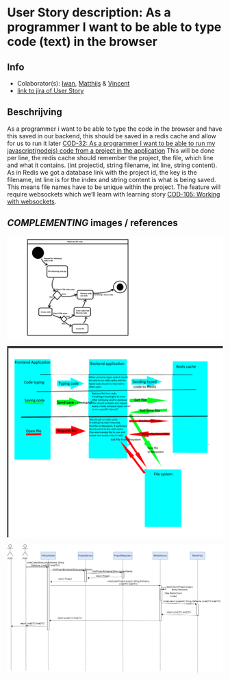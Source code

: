 # User Story description: As a programmer I want to be able to type code (text) in the browser


## Info
* Colaborator(s): [Iwan](https://github.com/webbasedcode/documentation/blob/main/doc/members/Iwan.md), [Matthijs](https://github.com/webbasedcode/documentation/blob/main/doc/members/Matthijs.md) & [Vincent](https://github.com/webbasedcode/documentation/blob/main/doc/members/Vincent.md) 
* [link to jira of User Story](https://codelaborative.atlassian.net/browse/COD-24)


## Beschrijving 
As a programmer i want to be able to type the code in the browser and have this saved in our backend, this should be saved in a redis cache and allow for us to run it later [COD-32: As a programmer I want to be able to run my javascript(nodejs) code from a project in the application](https://codelaborative.atlassian.net/browse/COD-32) This will be done per line, the redis cache should remember the project, the file, which line and what it contains. (int projectid, string filename, int line, string content).
As in Redis we got a database link with the project id, the key is the filename, int line is for the index and string content is what is being saved.
This means file names have to be unique within the project.
The feature will require websockets which we’ll learn with learning story [COD-105: Working with websockets](https://codelaborative.atlassian.net/browse/COD-105).


<!-- ## Steps
precondtion: {precondition}
1. {step 1}
2. {step 2}
    1. {step 2.1}
    2. {step 2.2}
3. {step 3}
...

> voorbeeld:
> 
> Precondition: Logged in, authorized, within project.
> 1. Programmer selects terminal
> 2. Programmer enters text
> 3. Programmer sends run command
> 4. System checks text for illegal statements
>     1. System returns error for found illegal statements
>     2. System skips execute  
> 5. System executes text
> 6. Programmer receives result
> 	  1. Feedback from Linux terminal
> 	  2. Error for illegal statements
> 	  3. Error for runtime exception
> 
> * Any time, the connection with back-end is lost:
> 	  1. System display error message
> 	  2. System try to reload connection -->


## *COMPLEMENTING* images / references
![link to Activity Diagram of obtaining code](https://github.com/webbasedcode/documentation/blob/main/doc/model/activity_diagram/Activity%20diagram%20obtaining%20code.png)

<!-- {explanation by/for image} -->

![link to image rough scetch redis](https://github.com/webbasedcode/documentation/blob/main/doc/learningstories/redis/Rough%20sketch%20redis.png)

<!-- {explanation by/for image} -->

![link to image of sequence diagram of using Redis: writing code](https://github.com/webbasedcode/documentation/blob/main/doc/model/Sequence_diagram/RedisWriteToFile.png)


<!-- ## *EXTRA* Code
```{coding language}
{code} 
```

> voorbeeld: 
> ```js
> function onload() {
>        let user = window.location.href.replace("http://localhost:3000/login", "");
>        if (user.length > 6) {
>            store.dispatch(userToken(user.replace("?user=", "")));
>            redirect();
>        } 
>    }
> ``` -->
